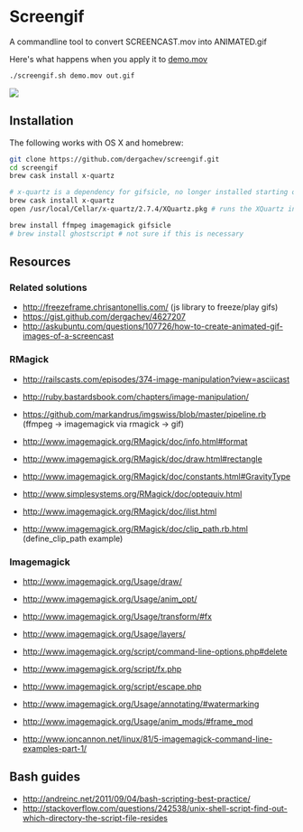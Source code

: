 # Screengif

A commandline tool to convert SCREENCAST.mov into ANIMATED.gif

Here's what happens when you apply it to [demo.mov](https://raw.github.com/dergachev/screengif/master/demo.mov)

```bash
./screengif.sh demo.mov out.gif
```

![](https://raw.github.com/dergachev/screengif/master/demo.gif)

## Installation

The following works with OS X and homebrew: 

```bash
git clone https://github.com/dergachev/screengif.git
cd screengif
brew cask install x-quartz

# x-quartz is a dependency for gifsicle, no longer installed starting on 10.8
brew cask install x-quartz 
open /usr/local/Cellar/x-quartz/2.7.4/XQuartz.pkg # runs the XQuartz installer

brew install ffmpeg imagemagick gifsicle
# brew install ghostscript # not sure if this is necessary
```

## Resources

### Related solutions

* http://freezeframe.chrisantonellis.com/ (js library to freeze/play gifs)
* https://gist.github.com/dergachev/4627207
* http://askubuntu.com/questions/107726/how-to-create-animated-gif-images-of-a-screencast

### RMagick

* http://railscasts.com/episodes/374-image-manipulation?view=asciicast
* http://ruby.bastardsbook.com/chapters/image-manipulation/
* https://github.com/markandrus/imgswiss/blob/master/pipeline.rb (ffmpeg -> imagemagick via rmagick -> gif)

* http://www.imagemagick.org/RMagick/doc/info.html#format
* http://www.imagemagick.org/RMagick/doc/draw.html#rectangle
* http://www.imagemagick.org/RMagick/doc/constants.html#GravityType
* http://www.simplesystems.org/RMagick/doc/optequiv.html
* http://www.imagemagick.org/RMagick/doc/ilist.html
* http://www.imagemagick.org/RMagick/doc/clip_path.rb.html (define_clip_path example)

### Imagemagick

* http://www.imagemagick.org/Usage/draw/
* http://www.imagemagick.org/Usage/anim_opt/
* http://www.imagemagick.org/Usage/transform/#fx
* http://www.imagemagick.org/Usage/layers/
* http://www.imagemagick.org/script/command-line-options.php#delete
* http://www.imagemagick.org/script/fx.php
* http://www.imagemagick.org/script/escape.php
* http://www.imagemagick.org/Usage/annotating/#watermarking
* http://www.imagemagick.org/Usage/anim_mods/#frame_mod

* http://www.ioncannon.net/linux/81/5-imagemagick-command-line-examples-part-1/

## Bash guides

* http://andreinc.net/2011/09/04/bash-scripting-best-practice/
* http://stackoverflow.com/questions/242538/unix-shell-script-find-out-which-directory-the-script-file-resides
